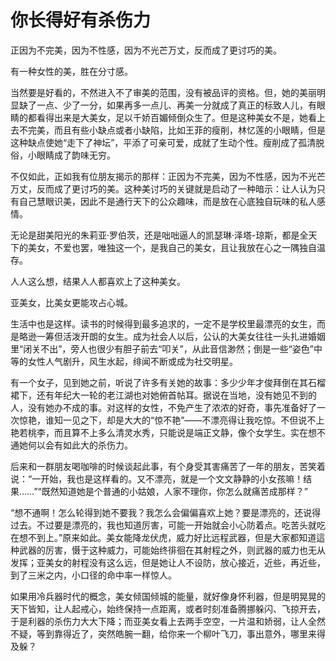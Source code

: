 # 你长得好有杀伤力

正因为不完美，因为不性感，因为不光芒万丈，反而成了更讨巧的美。 

有一种女性的美，胜在分寸感。 

当然要是好看的，不然进入不了审美的范围，没有被品评的资格。但，她的美丽明显缺了一点、少了一分，如果再多一点儿、再美一分就成了真正的标致人儿，有眼睛的都看得出来是大美女，足以千娇百媚倾倒众生了。但是这种美女不是，她看上去不完美，而且有些小缺点或者小缺陷，比如王菲的瘦削，林忆莲的小眼睛，但是这种缺点使她“走下了神坛”，平添了可亲可爱，成就了生动个性。瘦削成了孤清脱俗，小眼睛成了韵味无穷。 

不仅如此，正如我有位朋友揭示的那样：正因为不完美，因为不性感，因为不光芒万丈，反而成了更讨巧的美。这种美讨巧的关键就是启动了一种暗示：让人认为只有自己慧眼识美，因此不是通行天下的公众趣味，而是放在心底独自玩味的私人感情。 

无论是甜美阳光的朱莉亚·罗伯茨，还是咄咄逼人的凯瑟琳·泽塔-琼斯，都是全天下的美女，不爱也罢，唯独这一个，是我自己的美女，且让我放在心之一隅独自温存。 

人人这么想，结果人人都喜欢上了这种美女。 

亚美女，比美女更能攻占心城。 

生活中也是这样。读书的时候得到最多追求的，一定不是学校里最漂亮的女生，而是略逊一筹但活泼开朗的女生。成为社会人以后，公认的大美女往往一头扎进婚姻里“闭关不出”，旁人也很少有胆子前去“叩关”，从此音信渺然；倒是一些“姿色”中等的女性人气剧升，风生水起，绯闻不断或成为社交明星。 

有一个女子，见到她之前，听说了许多有关她的故事：多少少年才俊拜倒在其石榴裙下，还有年纪大一轮的老江湖也对她俯首帖耳。据说在当地，没有她见不到的人，没有她办不成的事。对这样的女性，不免产生了浓浓的好奇，事先准备好了一次惊艳，谁知一见之下，却是大大的“惊不艳”——不漂亮得让我吃惊。不但说不上艳若桃李，而且算不上多么清灵水秀，只能说是端正文静，像个女学生。实在想不通她何以会有如此大的杀伤力。 

后来和一群朋友喝咖啡的时候谈起此事，有个身受其害痛苦了一年的朋友，苦笑着说：“一开始，我也是这样看的。又不漂亮，就是一个文文静静的小女孩嘛！结果……”“既然知道她是个普通的小姑娘，人家不理你，你怎么就痛苦成那样？” 

“想不通啊！怎么轮得到她不要我？我怎么会偏偏喜欢上她？要是漂亮的，还说得过去。不过要是漂亮的，我也知道厉害，可能一开始就会小心防着点。吃苦头就吃在想不到上。”原来如此。美女能降龙伏虎，威力好比远程武器，但是大家都知道這种武器的厉害，慑于这种威力，可能始终徘徊在其射程之外，则武器的威力也无从发挥；亚美女的射程没有这么远，但是她让人不设防，放心接近，近些，再近些，到了三米之内，小口径的命中率一样惊人。 

如果用冷兵器时代的概念，美女倾国倾城的能量，就好像身怀利器，但是明晃晃的天下皆知，让人起戒心，始终保持一点距离，或者时刻准备腾挪躲闪、飞掠开去，于是利器的杀伤力大大下降；而亚美女看上去两手空空，一片温和娇弱，让人全然不疑，等到靠得近了，突然皓腕一翻，给你来一个柳叶飞刀，事出意外，哪里来得及躲？